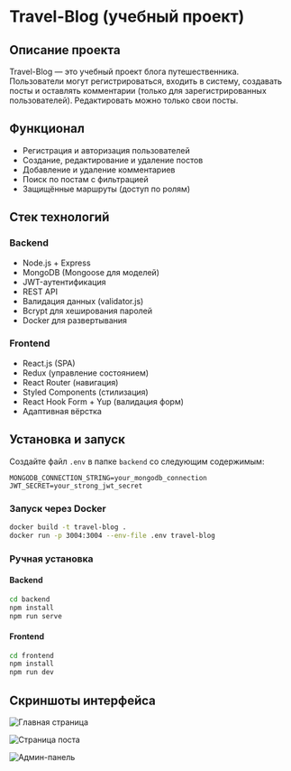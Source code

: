 # Travel-Blog (учебный проект)

## Описание проекта

Travel-Blog — это учебный проект блога путешественника. Пользователи могут регистрироваться, входить в систему, создавать посты и оставлять комментарии (только для зарегистрированных пользователей). Редактировать можно только свои посты.

## Функционал

- Регистрация и авторизация пользователей
- Создание, редактирование и удаление постов
- Добавление и удаление комментариев
- Поиск по постам с фильтрацией
- Защищённые маршруты (доступ по ролям)

## Стек технологий

### Backend
- Node.js + Express
- MongoDB (Mongoose для моделей)
- JWT-аутентификация
- REST API
- Валидация данных (validator.js)
- Bcrypt для хеширования паролей
- Docker для развертывания

### Frontend
- React.js (SPA)
- Redux (управление состоянием)
- React Router (навигация)
- Styled Components (стилизация)
- React Hook Form + Yup (валидация форм)
- Адаптивная вёрстка

## Установка и запуск

Создайте файл `.env` в папке `backend` со следующим содержимым:

```env
MONGODB_CONNECTION_STRING=your_mongodb_connection
JWT_SECRET=your_strong_jwt_secret
```

### Запуск через Docker

```bash
docker build -t travel-blog .
docker run -p 3004:3004 --env-file .env travel-blog
```

### Ручная установка

#### Backend

```bash
cd backend
npm install
npm run serve
```

#### Frontend

```bash
cd frontend
npm install
npm run dev
```

## Скриншоты интерфейса

![Главная страница](https://github.com/user-attachments/assets/be5063f6-ddc8-44ef-9702-96c5a3676189)

![Страница поста](https://github.com/user-attachments/assets/5ffa6975-5b77-4140-b39c-c02e189fcef6)

![Админ-панель](https://github.com/user-attachments/assets/7ddca854-c970-47a1-80ea-2bdccfc0cf0b)
